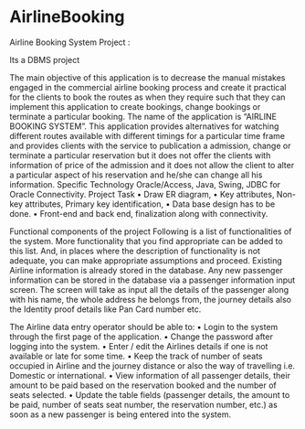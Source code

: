 AirlineBooking
==============

Airline Booking System Project :

Its a DBMS project

The main objective of this application is to decrease the manual mistakes engaged in the commercial airline booking process and create it practical for the clients to book the routes as when they require such that they can implement this application to create bookings, change bookings or terminate a particular booking.
 The name of the application is “AIRLINE BOOKING SYSTEM”. This application provides alternatives for watching different routes available with different timings for a particular time frame and provides clients with the service to publication a admission, change or terminate a particular reservation but it does not offer the clients with information of price of the admission and it does not allow the client to alter a particular aspect of his reservation and he/she can change all his information. 
Specific Technology 
Oracle/Access, Java, Swing, JDBC for Oracle Connectivity.
Project Task
•	Draw ER diagram, 
•	Key attributes, Non-key attributes, Primary key identification, 
•	Data base design has to be done. 
•	Front-end and back end, finalization along with connectivity. 

Functional components of the project
Following is a list of functionalities of the system. More functionality that you find appropriate can be added to this list. And, in places where the description of functionality is not adequate, you can make appropriate assumptions and proceed.
Existing Airline information is already stored in the database. Any new passenger information can be stored in the database via a passenger information input screen. The screen will take as input all the details of the passenger along with his name, the whole address he belongs from, the journey details also the Identity proof details like Pan Card number etc.

The Airline data entry operator should be able to:
•	Login to the system through the first page of the application. 
•	Change the password after logging into the system.
•	Enter / edit the Airlines details if one is not available or late for some time.
•	Keep the track of number of seats occupied in Airline and the journey distance or also the way of travelling i.e. Domestic or international.
•	View information of all passenger details, their amount to be paid based on the reservation booked and the number of seats selected.
•	Update the table fields (passenger details, the amount to be paid, number of seats seat number, the reservation number, etc.) as soon as a new passenger is being entered into the system.
